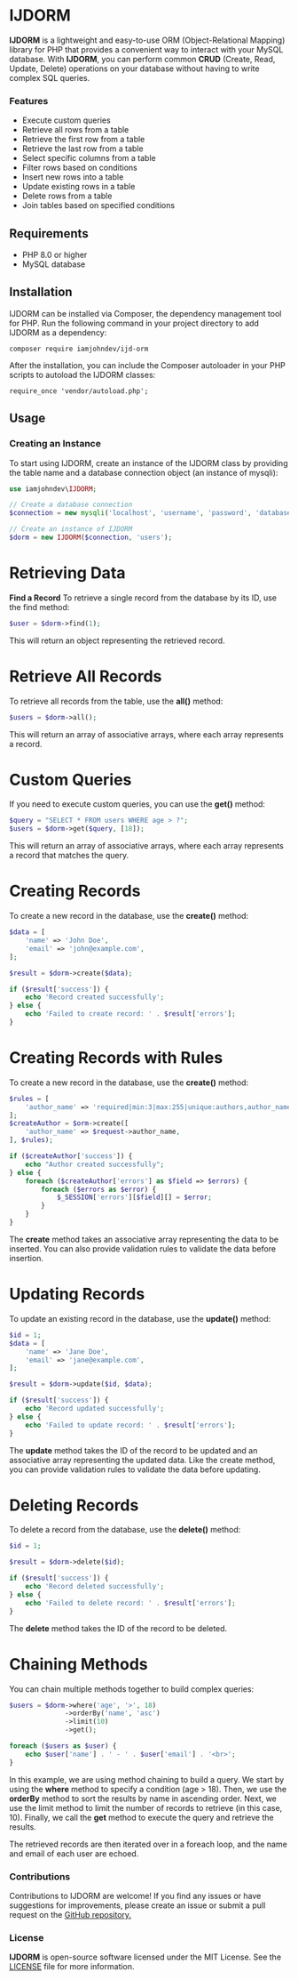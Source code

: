 # IJDORM
**IJDORM** is a lightweight and easy-to-use ORM (Object-Relational Mapping) library for PHP that provides a convenient way to interact with your MySQL database. With **IJDORM**, you can perform common **CRUD** (Create, Read, Update, Delete) operations on your database without having to write complex SQL queries.


### Features
- Execute custom queries
- Retrieve all rows from a table
- Retrieve the first row from a table
- Retrieve the last row from a table
- Select specific columns from a table
- Filter rows based on conditions
- Insert new rows into a table
- Update existing rows in a table
- Delete rows from a table
- Join tables based on specified conditions

## Requirements
- PHP 8.0 or higher
- MySQL database


## Installation
IJDORM can be installed via Composer, the dependency management tool for PHP. Run the following command in your project directory to add IJDORM as a dependency:

`composer require iamjohndev/ijd-orm`

After the installation, you can include the Composer autoloader in your PHP scripts to autoload the IJDORM classes:

`require_once 'vendor/autoload.php';`

## Usage
### Creating an Instance
To start using IJDORM, create an instance of the IJDORM class by providing the table name and a database connection object (an instance of mysqli):

```php
use iamjohndev\IJDORM;

// Create a database connection
$connection = new mysqli('localhost', 'username', 'password', 'database');

// Create an instance of IJDORM
$dorm = new IJDORM($connection, 'users');

```

# Retrieving Data
**Find a Record**
To retrieve a single record from the database by its ID, use the find method:
```php
$user = $dorm->find(1);
```

This will return an object representing the retrieved record.

# Retrieve All Records
To retrieve all records from the table, use the **all()** method:
```php
$users = $dorm->all();
```

This will return an array of associative arrays, where each array represents a record.

# Custom Queries
If you need to execute custom queries, you can use the **get()** method:
```php
$query = "SELECT * FROM users WHERE age > ?";
$users = $dorm->get($query, [18]);
```

This will return an array of associative arrays, where each array represents a record that matches the query.

# Creating Records
To create a new record in the database, use the **create()** method:
```php
$data = [
    'name' => 'John Doe',
    'email' => 'john@example.com',
];

$result = $dorm->create($data);

if ($result['success']) {
    echo 'Record created successfully';
} else {
    echo 'Failed to create record: ' . $result['errors'];
}
```

# Creating Records with Rules
To create a new record in the database, use the **create()** method:
```php
$rules = [
    'author_name' => 'required|min:3|max:255|unique:authors,author_name',
];
$createAuthor = $orm->create([
    'author_name' => $request->author_name,
], $rules);

if ($createAuthor['success']) {
    echo "Author created successfully";
} else {
    foreach ($createAuthor['errors'] as $field => $errors) {
        foreach ($errors as $error) {
            $_SESSION['errors'][$field][] = $error;
        }
    }
}
```

The **create** method takes an associative array representing the data to be inserted. You can also provide validation rules to validate the data before insertion.

# Updating Records
To update an existing record in the database, use the **update()** method:
```php
$id = 1;
$data = [
    'name' => 'Jane Doe',
    'email' => 'jane@example.com',
];

$result = $dorm->update($id, $data);

if ($result['success']) {
    echo 'Record updated successfully';
} else {
    echo 'Failed to update record: ' . $result['errors'];
}
```

The **update** method takes the ID of the record to be updated and an associative array representing the updated data. Like the create method, you can provide validation rules to validate the data before updating.

# Deleting Records
To delete a record from the database, use the **delete()** method:
```php
$id = 1;

$result = $dorm->delete($id);

if ($result['success']) {
    echo 'Record deleted successfully';
} else {
    echo 'Failed to delete record: ' . $result['errors'];
}

```
The **delete** method takes the ID of the record to be deleted.

# Chaining Methods
You can chain multiple methods together to build complex queries:
```php
$users = $dorm->where('age', '>', 18)
              ->orderBy('name', 'asc')
              ->limit(10)
              ->get();

foreach ($users as $user) {
    echo $user['name'] . ' - ' . $user['email'] . '<br>';
}

```

In this example, we are using method chaining to build a query. We start by using the **where** method to specify a condition (age > 18). Then, we use the **orderBy** method to sort the results by name in ascending order. Next, we use the limit method to limit the number of records to retrieve (in this case, 10). Finally, we call the **get** method to execute the query and retrieve the results.

The retrieved records are then iterated over in a foreach loop, and the name and email of each user are echoed.


### Contributions
Contributions to IJDORM are welcome! If you find any issues or have suggestions for improvements, please create an issue or submit a pull request on the [GitHub repository.](https://github.com/IamJohnDev/IJDORM "GitHub repository.")

### License
**IJDORM** is open-source software licensed under the MIT License. See the [LICENSE](https://github.com/PseudoDevs/IamJohnDevORM/blob/main/LICENSE.txt "LICENSE") file for more information.
